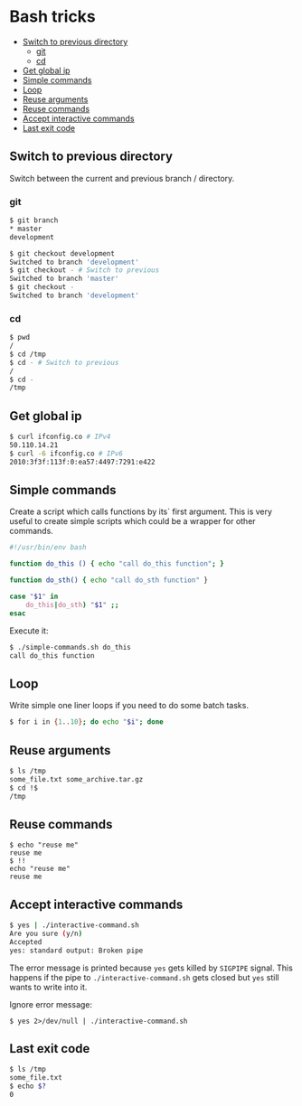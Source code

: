 # Bash tricks

- [Switch to previous directory](#switch-to-previous-directory)
  * [git](#git)
  * [cd](#cd)
- [Get global ip](#get-global-ip)
- [Simple commands](#simple-commands)
- [Loop](#loop)
- [Reuse arguments](#reuse-arguments)
- [Reuse commands](#reuse-commands)
- [Accept interactive commands](#accept-interactive-commands)
- [Last exit code](#last-exit-code)
  
## Switch to previous directory

Switch between the current and previous branch / directory. 

### git

```bash
$ git branch
* master
development

$ git checkout development
Switched to branch 'development'
$ git checkout - # Switch to previous
Switched to branch 'master'
$ git checkout -
Switched to branch 'development'
```

### cd

```bash
$ pwd
/
$ cd /tmp
$ cd - # Switch to previous
/
$ cd -
/tmp
```

## Get global ip

```bash
$ curl ifconfig.co # IPv4
50.110.14.21
$ curl -6 ifconfig.co # IPv6
2010:3f3f:113f:0:ea57:4497:7291:e422
```

## Simple commands

Create a script which calls functions by its` first argument. This is very useful to create simple scripts which could be a wrapper for other commands.

```bash
#!/usr/bin/env bash

function do_this () { echo "call do_this function"; }

function do_sth() { echo "call do_sth function" }

case "$1" in
    do_this|do_sth) "$1" ;;
esac
```

Execute it:

```bash
$ ./simple-commands.sh do_this
call do_this function
```

## Loop

Write simple one liner loops if you need to do some batch tasks.

```bash
$ for i in {1..10}; do echo "$i"; done
```

## Reuse arguments

```bash
$ ls /tmp
some_file.txt some_archive.tar.gz
$ cd !$
/tmp
```

## Reuse commands

```$bash
$ echo "reuse me"
reuse me
$ !!
echo "reuse me"
reuse me
```

## Accept interactive commands

```bash
$ yes | ./interactive-command.sh
Are you sure (y/n)
Accepted
yes: standard output: Broken pipe
```

The error message is printed because `yes` gets killed by `SIGPIPE` signal. This happens
if the pipe to `./interactive-command.sh` gets closed but `yes` still wants to write into it.

Ignore error message:

`$ yes 2>/dev/null | ./interactive-command.sh`

## Last exit code

```bash
$ ls /tmp
some_file.txt
$ echo $?
0
```